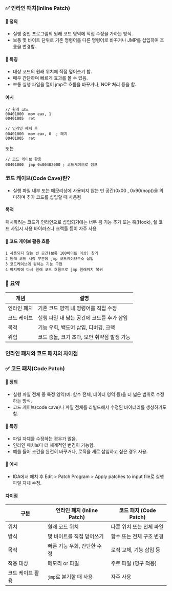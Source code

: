
### ✅ 인라인 패치(Inline Patch)
#### 📌 정의
- 실행 중인 프로그램의 원래 코드 영역에 직접 수정을 가하는 방식.
- 보통 몇 바이트 단위로 기존 명령어를 다른 명령어로 바꾸거나 JMP를 삽입하여 흐름을 변경함.

#### 📌 특징
- 대상 코드의 원래 위치에 직접 덮어쓰기 함.
- 매우 간단하며 빠르게 효과를 볼 수 있음.
- 보통 실행 파일을 열어 jmp로 흐름을 바꾸거나, NOP 처리 등을 함.

#### 예시
```
// 원래 코드
00401000  mov eax, 1
00401005  ret

// 인라인 패치 후
00401000  mov eax, 0  ; 패치
00401005  ret
```

또는

```
// 코드 케이브 활용
00401000  jmp 0x00402000 ; 코드케이브로 점프

```

### 코드 케이브(Code Cave)란?
- 실행 파일 내부 또는 메모리상에 사용되지 않는 빈 공간(0x00 , 0x90(nop))을 의미하며 추가 코드를 삽입할 때 사용됨

#### 목적
패치하려는 코드가 인라인으로 삽입되기에는 너무 큼
기능 추가 또는 훅(Hook), 쉘 코드 사입시 사용
바이러스나 크랙툴 등이 자주 사용

#### 🧠 코드 케이브 활용 흐름
```text
1 사용되지 않는 빈 공간(보통 100바이트 이상) 찾기
2 원래 코드 시작 부분에 jmp 코드케이브주소 삽입
3 코드케이브에 원하는 기능 구현
4 마지막에 다시 원래 코드 흐름으로 jmp 원래위치 복귀
````

### 📌 요약
| 개념     | 설명                         |
| ------ | -------------------------- |
| 인라인 패치 | 기존 코드 영역 내 명령어를 직접 수정      |
| 코드 케이브 | 실행 파일 내 남는 공간에 코드를 추가 삽입   |
| 목적     | 기능 우회, 백도어 삽입, 디버깅, 크랙     |
| 위험     | 코드 충돌, 크기 초과, 보안 취약점 발생 가능 |


### 인라인 패치와 코드 패치의 차이점

### ✅ 코드 패치(Code Patch)
#### 📌 정의
- 실행 파일 전체 중 특정 영역(예: 함수 전체, 데이터 영역 등)을 더 넓은 범위로 수정하는 방식.
- 코드 케이브(code cave)나 파일 전체를 리빌드해서 수정된 바이너리를 생성하기도 함.

#### 📌 특징
- 파일 자체를 수정하는 경우가 많음.
- 인라인 패치보다 더 체계적인 변경이 가능함.
- 예를 들어 조건을 완전히 바꾸거나, 로직을 새로 삽입하고 싶은 경우 사용.

#### 📌 예시
- IDA에서 패치 후 Edit > Patch Program > Apply patches to input file로 실행 파일 자체 수정.

#### 차이점
| 구분        | 인라인 패치 (Inline Patch) | 코드 패치 (Code Patch) |
| --------- | --------------------- | ------------------ |
| 위치        | 원래 코드 위치              | 다른 위치 또는 전체 파일     |
| 방식        | 몇 바이트를 직접 덮어쓰기        | 함수 또는 전체 구조 변경     |
| 목적        | 빠른 기능 우회, 간단한 수정      | 로직 교체, 기능 삽입 등     |
| 적용 대상     | 메모리 or 파일             | 주로 파일 (영구 적용)      |
| 코드 케이브 활용 | `jmp`로 분기할 때 사용       | 자주 사용              |


